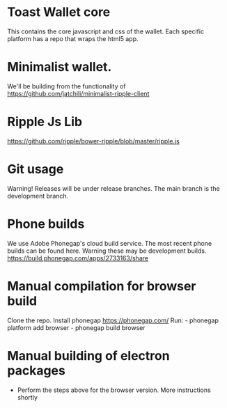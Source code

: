# Toast Wallet core
This contains the core javascript and css of the wallet. Each specific platform has a repo that wraps the html5 app.
# Minimalist wallet.
We'll be building from the functionality of https://github.com/jatchili/minimalist-ripple-client
# Ripple Js Lib
https://github.com/ripple/bower-ripple/blob/master/ripple.js
# Git usage
Warning! Releases will be under release branches. The main branch is the development branch.
# Phone builds
We use Adobe Phonegap's cloud build service. The most recent phone builds can be found here. Warning these may be development builds.
https://build.phonegap.com/apps/2733163/share
# Manual compilation for browser build
Clone the repo.
Install phonegap https://phonegap.com/
Run:
	- phonegap platform add browser
	- phonegap build browser

# Manual building of electron packages
- Perform the steps above for the browser version.
More instructions shortly
